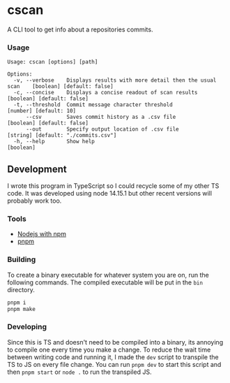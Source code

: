 # cscan
A CLI tool to get info about a repositories commits.

### Usage
```
Usage: cscan [options] [path]

Options:
  -v, --verbose    Displays results with more detail then the usual scan	[boolean] [default: false]
  -c, --concise    Displays a concise readout of scan results       		[boolean] [default: false]
  -t, --threshold  Commit message character threshold   			[number] [default: 10]
      --csv        Saves commit history as a .csv file				[boolean] [default: false]
      --out        Specify output location of .csv file 			[string] [default: "./commits.csv"]
  -h, --help       Show help                	                	        [boolean]
```

## Development
I wrote this program in TypeScript so I could recycle some of my other TS code. It was developed using node 14.15.1 but other recent versions will probably work too. 

### Tools
* [Nodejs with npm](https://nodejs.org)
* [pnpm](https://pnpm.io/)

### Building
To create a binary executable for whatever system you are on, run the following commands. The compiled executable will be put in the `bin` directory.
```sh
pnpm i
pnpm make
```

### Developing
Since this is TS and doesn't need to be compiled into a binary, its annoying to compile one every time you make a change. To reduce the wait time between writing code and running it, I made the `dev` script to transpile the TS to JS on every file change. You can run `pnpm dev` to start this script and then `pnpm start` or `node .` to run the transpiled JS.
